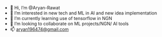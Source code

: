 - 👋 Hi, I’m @Aryan-Rawat
- 👀 I’m interested in new tech and ML in AI and new idea implementation
- 🌱 I’m currently learning use of tensorflow in NGN
- 💞️ I’m looking to collaborate on ML projects/NGN/ AI tools
- 📫 aryan196474@gmail.com

<!---
Aryan-Rawat/Aryan-Rawat is a ✨ special ✨ repository because its `README.md` (this file) appears on your GitHub profile.
You can click the Preview link to take a look at your changes.
--->
